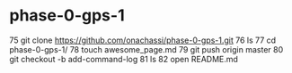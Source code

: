 # phase-0-gps-1

   75  git clone https://github.com/onachassi/phase-0-gps-1.git
   76  ls
   77  cd phase-0-gps-1/
   78  touch awesome_page.md
   79  git push origin master
   80  git checkout -b add-command-log
   81  ls
   82  open README.md